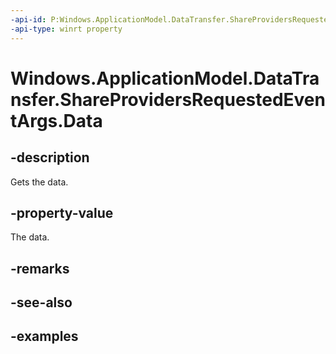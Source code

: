 ```yaml
---
-api-id: P:Windows.ApplicationModel.DataTransfer.ShareProvidersRequestedEventArgs.Data
-api-type: winrt property
---
```


<!-- Property syntax.
public DataPackageView Data { get; }
-->

# Windows.ApplicationModel.DataTransfer.ShareProvidersRequestedEventArgs.Data

## -description
Gets the data.

## -property-value
The data.

## -remarks

## -see-also

## -examples

